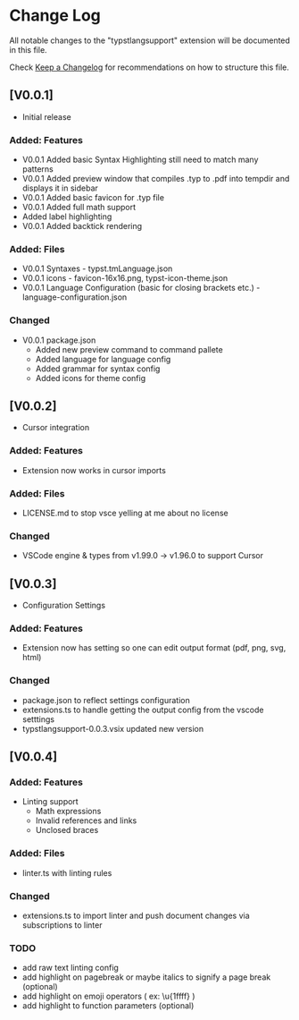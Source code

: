 # Change Log

All notable changes to the "typstlangsupport" extension will be documented in this file.

Check [Keep a Changelog](http://keepachangelog.com/) for recommendations on how to structure this file.

## [V0.0.1]

- Initial release

### Added: Features

+ V0.0.1 Added basic Syntax Highlighting still need to match many patterns
+ V0.0.1 Added preview window that compiles .typ to .pdf into tempdir and displays it in sidebar
+ V0.0.1 Added basic favicon for .typ file
+ V0.0.1 Added full math support
+ Added label highlighting
+ V0.0.1 Added backtick rendering

### Added: Files

+ V0.0.1 Syntaxes - typst.tmLanguage.json
+ V0.0.1 icons - favicon-16x16.png, typst-icon-theme.json
+ V0.0.1 Language Configuration (basic for closing brackets etc.) - language-configuration.json

### Changed

+ V0.0.1 package.json
    - Added new preview command to command pallete
    - Added language for language config
    - Added grammar for syntax config
    - Added icons for theme config

## [V0.0.2]

- Cursor integration

### Added: Features

+ Extension now works in cursor imports

### Added: Files

+ LICENSE.md to stop vsce yelling at me about no license

### Changed

+ VSCode engine & types from v1.99.0 -> v1.96.0 to support Cursor

## [V0.0.3]

- Configuration Settings

### Added: Features

+ Extension now has setting so one can edit output format (pdf, png, svg, html)

### Changed

+ package.json to reflect settings configuration
+ extensions.ts to handle getting the output config from the vscode setttings
+ typstlangsupport-0.0.3.vsix updated new version

## [V0.0.4]

### Added: Features

+ Linting support
    - Math expressions
    - Invalid references and links
    - Unclosed braces

### Added: Files

+ linter.ts with linting rules

### Changed

+ extensions.ts to import linter and push document changes via subscriptions to linter

### TODO

+ add raw text linting config
+ add highlight on pagebreak or maybe italics to signify a page break (optional)
+ add highlight on emoji operators ( ex: \u{1ffff} )
+ add highlight to function parameters (optional)
